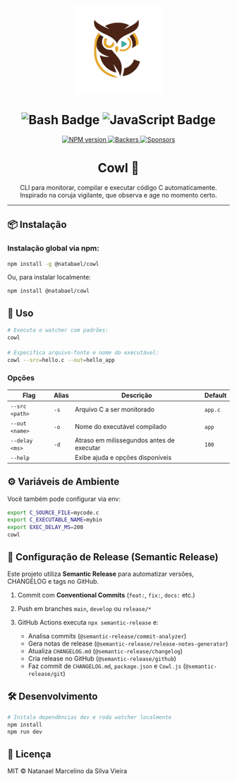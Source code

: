 <p align="center">
  <img src="https://raw.githubusercontent.com/NatanBack77/Cowl/main/assets/logo.png" alt="Logo do Cowl" width="200"/>
</p>

<h1 align="center">
  <img src="https://img.shields.io/badge/Bash-Cowl-4EAA25?style=for-the-badge&logo=gnu-bash&logoColor=white" alt="Bash Badge">
  <img src="https://img.shields.io/badge/JavaScript-Cowl-F7DF1E?style=for-the-badge&logo=javascript&logoColor=black" alt="JavaScript Badge">
</h1>

<p align="center">
  <a href="https://www.npmjs.com/package/@natabael/cowl">
    <img src="https://img.shields.io/npm/v/@natabael/cowl.svg" alt="NPM version">
  </a>
  <a href="https://opencollective.com/cowl/backers">
    <img src="https://opencollective.com/cowl/backers/badge.svg" alt="Backers">
  </a>
  <a href="https://opencollective.com/cowl/sponsors">
    <img src="https://opencollective.com/cowl/sponsors/badge.svg" alt="Sponsors">
  </a>
</p>

<h1 align="center">Cowl 🦉</h1>

<p align="center">
  CLI para monitorar, compilar e executar código C automaticamente. <br>
  Inspirado na coruja vigilante, que observa e age no momento certo.
</p>

---

## 📦 Instalação

### Instalação global via npm:

```bash
npm install -g @natabael/cowl
```

Ou, para instalar localmente:

```bash
npm install @natabael/cowl
```

## 🚀 Uso

```bash
# Executa o watcher com padrões:
cowl

# Especifica arquivo-fonte e nome do executável:
cowl --src=hello.c --out=hello_app
```

### Opções

| Flag           | Alias | Descrição                                 | Default |
| -------------- | ----- | ----------------------------------------- | ------- |
| `--src <path>` | `-s`  | Arquivo C a ser monitorado                | `app.c` |
| `--out <name>` | `-o`  | Nome do executável compilado              | `app`   |
| `--delay <ms>` | `-d`  | Atraso em milissegundos antes de executar | `100`   |
| `--help`       |       | Exibe ajuda e opções disponíveis          |         |

## ⚙️ Variáveis de Ambiente

Você também pode configurar via env:

```bash
export C_SOURCE_FILE=mycode.c
export C_EXECUTABLE_NAME=mybin
export EXEC_DELAY_MS=200
cowl
```

## 📄 Configuração de Release (Semantic Release)

Este projeto utiliza **Semantic Release** para automatizar versões, CHANGELOG e tags no GitHub.

1. Commit com **Conventional Commits** (`feat:`, `fix:`, `docs:` etc.)
2. Push em branches `main`, `develop` ou `release/*`
3. GitHub Actions executa `npx semantic-release` e:

   * Analisa commits (`@semantic-release/commit-analyzer`)
   * Gera notas de release (`@semantic-release/release-notes-generator`)
   * Atualiza `CHANGELOG.md` (`@semantic-release/changelog`)
   * Cria release no GitHub (`@semantic-release/github`)
   * Faz commit de `CHANGELOG.md`, `package.json` e `Cowl.js` (`@semantic-release/git`)

## 🛠️ Desenvolvimento

```bash
# Instala dependências dev e roda watcher localmente
npm install
npm run dev
```

## 📝 Licença

MIT © Natanael Marcelino da Silva Vieira
